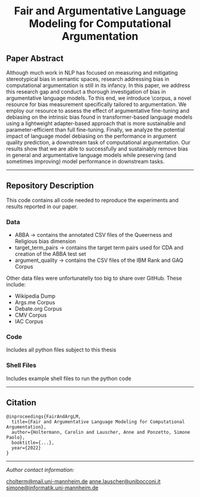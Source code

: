 
<h1 align="center">
<span>Fair and Argumentative Language Modeling for Computational Argumentation</span>
</h1>

## Paper Abstract
Although much work in NLP has focused on measuring and mitigating stereotypical bias in semantic spaces, research addressing bias in computational argumentation is still in its infancy. In this paper, we address this research gap and conduct a thorough investigation of bias in argumentative language models. To this end, we introduce \corpus, a novel resource for bias measurement specifically tailored to argumentation. We employ our resource to assess the effect of argumentative fine-tuning and debiasing on the intrinsic bias found in transformer-based language models using a lightweight adapter-based approach that is more sustainable and parameter-efficient than full fine-tuning. Finally, we analyze the potential impact of language model debiasing on the performance in argument quality prediction, a downstream task of computational argumentation. Our results show that we are able to successfully and sustainably remove bias in general and argumentative language models while preserving (and sometimes improving) model performance in downstream tasks.

------------------------
## Repository Description

This code contains all code needed to reproduce the experiments and results reported in our paper.

### Data 

- ABBA -> contains the annotated CSV files of the Queerness and Religious bias dimension
- target_term_pairs -> contains the target term pairs used for CDA and creation of the ABBA test set
- argument_quality -> contains the CSV files of the IBM Rank and GAQ Corpus

Other data files were unfortunatelly too big to share over GitHub. These include:
- Wikipedia Dump
- Args.me Corpus
- Debate.org Corpus
- CMV Corpus
- IAC Corpus

### Code

Includes all python files subject to this thesis


### Shell Files

Includes example shell files to run the python code

------------------------
## Citation

```
@inproceedings{FairAndArgLM,
  title={Fair and Argumentative Language Modeling for Computational Argumentation},
  author={Holtermann, Carolin and Lauscher, Anne and Ponzetto, Simone Paolo},
  booktitle={...},
  year={2022}
}
```


---
*Author contact information:*

cholterm@mail.uni-mannheim.de
anne.lauscher@unibocconi.it
simone@informatik.uni-mannheim.de
